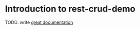 # Introduction to rest-crud-demo

TODO: write [great documentation](http://jacobian.org/writing/what-to-write/)
